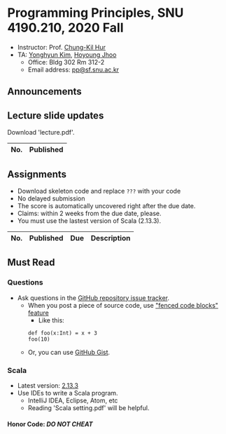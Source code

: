 # Programming Principles, SNU 4190.210, 2020 Fall

- Instructor: Prof. [Chung-Kil Hur](http://sf.snu.ac.kr/gil.hur)
- TA: [Yonghyun Kim](http://sf.snu.ac.kr/yonghyun.kim), [Hoyoung Jhoo](https://sf.snu.ac.kr/hoyoung.jhoo/)
    + Office: Bldg 302 Rm 312-2
    + Email address: pp@sf.snu.ac.kr

## Announcements

##  Lecture slide updates

Download 'lecture.pdf'.

|No. | Published    |
|----|------------  |


## Assignments
- Download skeleton code and replace `???` with your code
- No delayed submission
- The score is automatically uncovered right after the due date.
- Claims: within 2 weeks from the due date, please.
- You must use the lastest version of Scala (2.13.3).
<!--- - [Instruction for submission](https://github.com/snu-sf-class/pp201802/issues/7) -->

|No. | Published     | Due       	| Description                   	 	 	 	 	 	 	 	 	 	  	|
|----|------------	|------------	|----------------------	|


## Must Read

### Questions

- Ask questions in the [GitHub repository issue tracker](https://github.com/snu-sf-class/pp202002/issues).
    + When you post a piece of source code, use ["fenced code blocks" feature](https://help.github.com/articles/creating-and-highlighting-code-blocks/)
      * Like this:
      ```
      def foo(x:Int) = x + 3
      foo(10)
      ```
    + Or, you can use [GitHub Gist](https://gist.github.com/).

### Scala
- Latest version: [2.13.3](https://www.scala-lang.org/)
- Use IDEs to write a Scala program.
    + IntelliJ IDEA, Eclipse, Atom, etc
    + Reading 'Scala setting.pdf' will be helpful.

#### Honor Code: *DO NOT CHEAT*